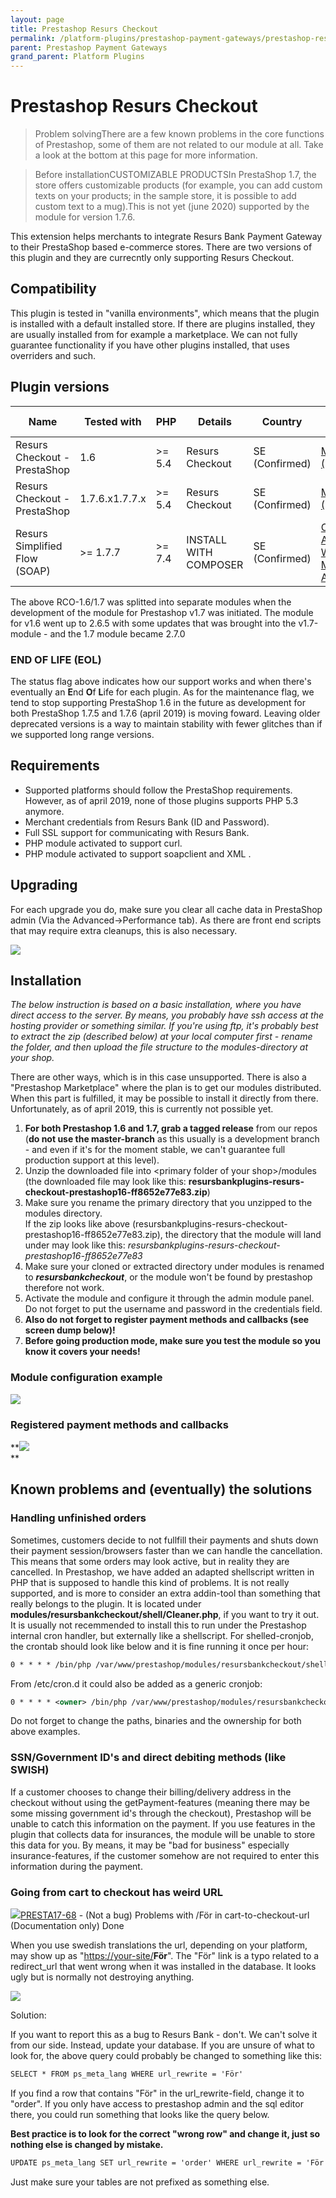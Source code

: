 ```yaml
---
layout: page
title: Prestashop Resurs Checkout
permalink: /platform-plugins/prestashop-payment-gateways/prestashop-resurs-checkout/
parent: Prestashop Payment Gateways
grand_parent: Platform Plugins
---
```




# Prestashop Resurs Checkout 

> Problem solvingThere are a few known problems in the core functions of
> Prestashop, some of them are not related to our module at all. Take a
> look at the bottom at this page for more information.

> Before installationCUSTOMIZABLE PRODUCTSIn PrestaShop 1.7, the store
> offers customizable products (for example, you can add custom texts on
> your products; in the sample store, it is possible to add custom text
> to a mug).This is not yet (june 2020) supported by the module for
> version 1.7.6.

This extension helps merchants to integrate Resurs Bank Payment Gateway
to their PrestaShop based e-commerce stores. There are two versions of
this plugin and they are currecntly only supporting Resurs Checkout.

## Compatibility
This plugin is tested in "vanilla environments", which means that the
plugin is installed with a default installed store. If there are plugins
installed, they are usually installed from for example a marketplace. We
can not fully guarantee functionality if you have other plugins
installed, that uses overriders and such.

## Plugin versions

| Name                                                        | Tested with    | PHP     | Details                                                                                                                                                                                             | Country        | Repos                                                                                                                                                                                                                                                                                                                                                | Download                                                                                                          | Dev Tracking                                                                                                       | Status              |
|-------------------------------------------------------------|----------------|---------|-----------------------------------------------------------------------------------------------------------------------------------------------------------------------------------------------------|----------------|------------------------------------------------------------------------------------------------------------------------------------------------------------------------------------------------------------------------------------------------------------------------------------------------------------------------------------------------------|-------------------------------------------------------------------------------------------------------------------|--------------------------------------------------------------------------------------------------------------------|---------------------|
| Resurs Checkout - PrestaShop | 1.6            | \>= 5.4 | Resurs Checkout                                                                                                                                                         | SE (Confirmed) | [Master branch (1.6)](https://bitbucket.org/resursbankplugins/resurs-checkout-prestashop16/src/master/)                                                                                                                                                                                                                                              | [Release-tags for v1.6](https://bitbucket.org/resursbankplugins/resurs-checkout-prestashop16/downloads/?tab=tags) | [JIRA for v1.6](https://resursbankplugins.atlassian.net/projects/PRESTA16/issues/?filter=allopenissues)            | NO LONGER SUPPORTED |
| Resurs Checkout - PrestaShop | 1.7.6.x1.7.7.x | \>= 5.4 | Resurs Checkout                                                                                                                                                         | SE (Confirmed) | [Master branch (1.7)](https://bitbucket.org/resursbankplugins/resurs-checkout-prestashop17/src/master/)                                                                                                                                                                                                                                              | [Release-tags for v1.7](https://bitbucket.org/resursbankplugins/resurs-checkout-prestashop17/downloads/?tab=tags) | [JIRA for v1.7](https://resursbankplugins.atlassian.net/projects/PRESTA17/issues/PRESTA17-64?filter=allopenissues) | MAINTENANCE         |
| Resurs Simplified Flow (SOAP)                           | \>= 1.7.7      | \>= 7.4 | INSTALL WITH COMPOSER | SE (Confirmed) | [Core](https://bitbucket.org/resursbankplugins/psrbcore/src/master/)[Simplified Addon](https://bitbucket.org/resursbankplugins/psrbsimplified/src/master/)[Partpayment Widget](https://bitbucket.org/resursbankplugins/psrbpartpayment/src/master/)[Order Management Addon](https://bitbucket.org/resursbankplugins/psrbordermanagement/src/master/) |                                                                                                                   |                                                                                                                    | NEWLY RELEASED      |

The above RCO-1.6/1.7 was splitted into separate modules when the
development of the module for Prestashop v1.7 was initiated. The module
for v1.6 went up to 2.6.5 with some updates that was brought into the
v1.7-module - and the 1.7 module became 2.7.0

### END OF LIFE (EOL)
The status flag above indicates how our support works and when there's
eventually an **E**nd **O**f **L**ife for each plugin. As for the
maintenance flag, we tend to stop supporting PrestaShop 1.6 in the
future as development for both PrestaShop 1.7.5 and 1.7.6 (april 2019)
is moving foward. Leaving older deprecated versions is a way to maintain
stability with fewer glitches than if we supported long range versions.

## Requirements
- Supported platforms should follow the PrestaShop requirements.
  However, as of april 2019, none of those plugins supports PHP 5.3
  anymore.
- Merchant credentials from Resurs Bank (ID and Password).
- Full SSL support for communicating with Resurs Bank.
- PHP module activated to support curl.
- PHP module activated to support soapclient and XML .

## Upgrading
For each upgrade you do, make sure you clear all cache data in
PrestaShop admin (Via the Advanced-\>Performance tab). As there are
front end scripts that may require extra cleanups, this is also
necessary.

![](../../../attachments/59342864/59342934.png)

## Installation
*The below instruction is based on a basic installation, where you have
direct access to the server. By means, you probably have ssh access at
the hosting provider or something similar. If you're using ftp, it's
probably best to extract the zip (described below) at your local
computer first - rename the folder, and then upload the file structure
to the modules-directory at your shop.*

There are other ways, which is in this case unsupported. There is also a
"Prestashop Marketplace" where the plan is to get our modules
distributed. When this part is fulfilled, it may be possible to install
it directly from there. Unfortunately, as of april 2019, this is
currently not possible yet.

1.  **For both Prestashop 1.6 and 1.7, grab a tagged release** from our
    repos (**do not use the master-branch** as this usually is a
    development branch - and even if it's for the moment stable, we
    can't guarantee full production support at this level).
2.  Unzip the downloaded file into \<primary folder of your
    shop\>/modules (the downloaded file may look like
    this: **resursbankplugins-resurs-checkout-prestashop16-ff8652e77e83.zip**)
3.  Make sure you rename the primary directory that you unzipped to the
    modules directory.  
    If the zip looks like above
    (resursbankplugins-resurs-checkout-prestashop16-ff8652e77e83.zip),
    the directory that the module will land under may look like
    this: *resursbankplugins-resurs-checkout-prestashop16-ff8652e77e83*
4.  Make sure your cloned or extracted directory under modules is
    renamed to ***resursbankcheckout***, or the module won't be found by
    prestashop therefore not work.
5.  Activate the module and configure it through the admin module panel.
    Do not forget to put the username and password in the credentials
    field.
6.  **Also do not forget to register payment methods and callbacks (see
    screen dump below)!**
7.  **Before going production mode, make sure you test the module so you
    know it covers your needs!**
### Module configuration example
![](../../../attachments/59342864/59342866.png)

### Registered payment methods and callbacks
**![](../../../attachments/59342864/59342867.png)  
**

## Known problems and (eventually) the solutions
### Handling unfinished orders
Sometimes, customers decide to not fullfill their payments and shuts
down their payment session/browsers faster than we can handle the
cancellation. This means that some orders may look active, but in
reality they are cancelled. In Prestashop, we have added an adapted
shellscript written in PHP that is supposed to handle this kind of
problems. It is not really supported, and is more to consider an extra
addin-tool than something that really belongs to the plugin. It is
located under **modules/resursbankcheckout/shell/Cleaner.php**, if you
want to try it out. It is usually not recemmended to install this to run
under the Prestashop internal cron handler, but externally like a
shellscript. For shelled-cronjob, the crontab should look like below and
it is fine running it once per hour:

```xml
0 * * * * /bin/php /var/www/prestashop/modules/resursbankcheckout/shell/Cleaner.php
```
From /etc/cron.d it could also be added as a generic cronjob:

```xml
0 * * * * <owner> /bin/php /var/www/prestashop/modules/resursbankcheckout/shell/Cleaner.php
```
Do not forget to change the paths, binaries and the ownership for both
above examples.

### SSN/Government ID's and direct debiting methods (like SWISH)
If a customer chooses to change their billing/delivery address in the
checkout without using the getPayment-features (meaning there may be
some missing government id's through the checkout), Prestashop will be
unable to catch this information on the payment. If you use features in
the plugin that collects data for insurances, the module will be unable
to store this data for you. By means, it may be "bad for business"
especially insurance-features, if the customer somehow are not required
to enter this information during the payment.

### Going from cart to checkout has weird URL
[![](https://resursbankplugins.atlassian.net/rest/api/2/universal_avatar/view/type/issuetype/avatar/10303?size=medium)PRESTA17-68](https://resursbankplugins.atlassian.net/browse/PRESTA17-68?src=confmacro) -
(Not a bug) Problems with /För in cart-to-checkout-url (Documentation
only) Done

When you use swedish translations the url, depending on your platform,
may show up as "[https://your-site/](https://your-site/)**För**". The
"För" link is a typo related to a redirect_url that went wrong when it
was installed in the database. It looks ugly but is normally not
destroying anything.

![](../../../attachments/59342864/59342868.png)

Solution:

If you want to report this as a bug to Resurs Bank - don't. We can't
solve it from our side. Instead, update your database. If you are unsure
of what to look for, the above query could probably be changed to
something like this:

```xml
SELECT * FROM ps_meta_lang WHERE url_rewrite = 'För'
```
If you find a row that contains "För" in the url_rewrite-field, change
it to "order". If you only have access to prestashop admin and the sql
editor there, you could run something that looks like the query below.

**Best practice is to look for the correct "wrong row" and change it,
just so nothing else is changed by mistake.**

```xml
UPDATE ps_meta_lang SET url_rewrite = 'order' WHERE url_rewrite = 'För'
```
Just make sure your tables are not prefixed as something else.


